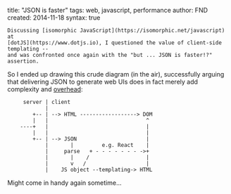 title: "JSON is faster"
tags: web, javascript, performance
author: FND
created: 2014-11-18
syntax: true

```intro
Discussing [isomorphic JavaScript](https://isomorphic.net/javascript) at
[dotJS](https://www.dotjs.io), I questioned the value of client-side templating --
and was confronted once again with the "but ... JSON is faster!?" assertion.
```

So I ended up drawing this crude diagram (in the air), successfully arguing that
delivering JSON to generate web UIs does in fact merely add complexity and
[overhead](https://jakearchibald.com/2013/progressive-enhancement-still-important/#reduce-your-testing-efforts-in-older-browsers):

```
     server | client
            |
        +-- | --> HTML ------------------> DOM
        |   |                               ^
    ----+   |                               |
        |   |                               |
        +-- | --> JSON                      |
            |       |         e.g. React    |
            |     parse   + - - - - - - - ->+
            |       |    /                  |
            |       v   /                   |
            |    JS object --templating-> HTML
```

Might come in handy again sometime...
